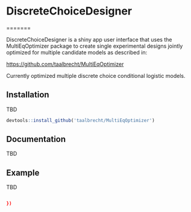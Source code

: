 # DiscreteChoiceDesigner
=======

DiscreteChoiceDesigner is a shiny app user interface that uses the MultiEqOptimizer package to create single experimental designs jointly optimized for multiple candidate models as described in:

https://github.com/taalbrecht/MultiEqOptimizer

Currently optimized multiple discrete choice conditional logistic models.

## Installation

TBD
```R
devtools::install_github('taalbrecht/MultiEqOptimizer')
```

## Documentation

TBD

## Example

TBD

```R

})
```
